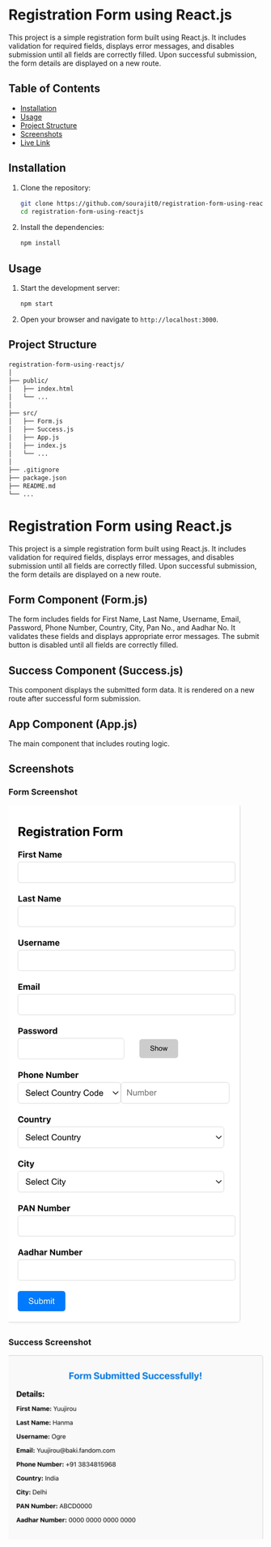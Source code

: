 # Registration Form using React.js

This project is a simple registration form built using React.js. It includes validation for required fields, displays error messages, and disables submission until all fields are correctly filled. Upon successful submission, the form details are displayed on a new route.

## Table of Contents

- [Installation](#installation)
- [Usage](#usage)
- [Project Structure](#project-structure)
- [Screenshots](#screenshots)
- [Live Link](https://sourajit0.github.io/registration-form-using-reactjs/)

## Installation

1. Clone the repository:
    ```bash
    git clone https://github.com/sourajit0/registration-form-using-reactjs.git
    cd registration-form-using-reactjs
    ```

2. Install the dependencies:
    ```bash
    npm install
    ```

## Usage

1. Start the development server:
    ```bash
    npm start
    ```

2. Open your browser and navigate to `http://localhost:3000`.

## Project Structure

```plaintext
registration-form-using-reactjs/
│
├── public/
│   ├── index.html
│   └── ...
│
├── src/
│   ├── Form.js 
│   ├── Success.js
│   ├── App.js
│   ├── index.js
│   └── ...
│
├── .gitignore
├── package.json
├── README.md
└── ...
```

# Registration Form using React.js

This project is a simple registration form built using React.js. It includes validation for required fields, displays error messages, and disables submission until all fields are correctly filled. Upon successful submission, the form details are displayed on a new route.

## Form Component (Form.js)

The form includes fields for First Name, Last Name, Username, Email, Password, Phone Number, Country, City, Pan No., and Aadhar No. It validates these fields and displays appropriate error messages. The submit button is disabled until all fields are correctly filled.

## Success Component (Success.js)

This component displays the submitted form data. It is rendered on a new route after successful form submission.

## App Component (App.js)

The main component that includes routing logic.

## Screenshots

### Form Screenshot

![Form Screenshot](https://github.com/sourajit0/registration-form-using-reactjs/blob/main/screenshot/form.jpeg)

### Success Screenshot

![Success Screenshot](https://github.com/sourajit0/registration-form-using-reactjs/blob/main/screenshot/Success.jpeg)
